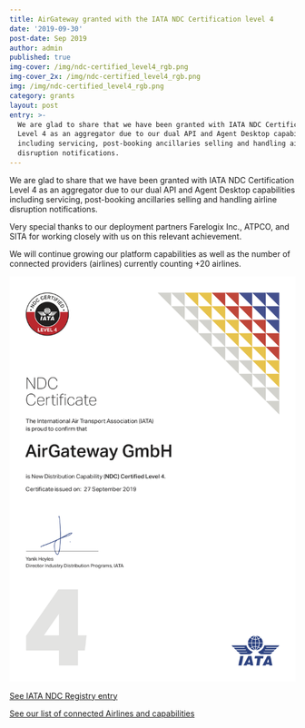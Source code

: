 ```yaml
---
title: AirGateway granted with the IATA NDC Certification level 4
date: '2019-09-30'
post-date: Sep 2019
author: admin
published: true
img-cover: /img/ndc-certified_level4_rgb.png
img-cover_2x: /img/ndc-certified_level4_rgb.png
img: /img/ndc-certified_level4_rgb.png
category: grants
layout: post
entry: >-
  We are glad to share that we have been granted with IATA NDC Certification
  Level 4 as an aggregator due to our dual API and Agent Desktop capabilities
  including servicing, post-booking ancillaries selling and handling airline
  disruption notifications.
---
```

We are glad to share that we have been granted with IATA NDC Certification Level 4 as an aggregator due to our dual API and Agent Desktop capabilities including servicing, post-booking ancillaries selling and handling airline disruption notifications.

Very special thanks to our deployment partners Farelogix Inc., ATPCO, and SITA for working closely with us on this relevant achievement.

We will continue growing our platform capabilities as well as the number of connected providers (airlines) currently counting +20 airlines.

![NDC certificate](/img/iata-ndc_certified_airgateway-gmbh-level4-export.png)

[See IATA NDC Registry entry](https://www.iata.org/whatwedo/airline-distribution/ndc/Pages/company.aspx?c=106)

[See our list of connected Airlines and capabilities](https://dev-guides.airgateway.net/providers/)
